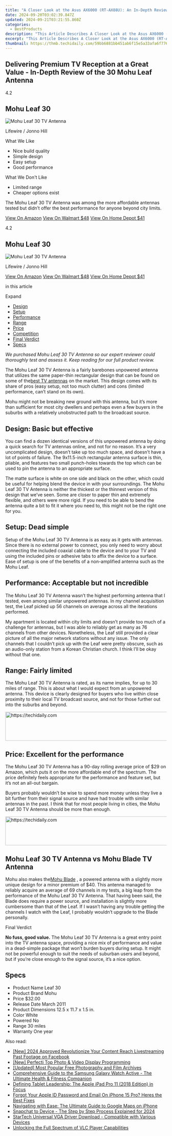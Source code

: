 ```yaml
---
title: "A Closer Look at the Asus AX6000 (RT-AX88U): An In-Depth Review of a Superior, Intelligent Wi-Fi 6 Router with Exceptional Capabilities."
date: 2024-09-20T03:02:39.847Z
updated: 2024-09-21T03:21:55.860Z
categories:
  - BestProducts
description: "This Article Describes A Closer Look at the Asus AX6000 (RT-AX88U): An In-Depth Review of a Superior, Intelligent Wi-Fi 6 Router with Exceptional Capabilities."
excerpt: "This Article Describes A Closer Look at the Asus AX6000 (RT-AX88U): An In-Depth Review of a Superior, Intelligent Wi-Fi 6 Router with Exceptional Capabilities."
thumbnail: https://thmb.techidaily.com/59bb6881bb451ab6f15e5a33afa6f776cb1ec0282754802f441bb66f0c3a3719.jpg
---
```


## Delivering Premium TV Reception at a Great Value - In-Depth Review of the 30 Mohu Leaf Antenna

4.2

## Mohu Leaf 30

![Mohu Leaf 30 TV Antenna](https://www.lifewire.com/thmb/AyUAqIhKcHESYKlEswC1pUtS1Po=/1000x1000/filters:no_upscale():max_bytes(150000):strip_icc():format(webp)/3LW4078201-Mohu_TVAntennas_Leaf_HeroSquare-364a530da97b4c23b31d8c10157c01f4.jpg)

Lifewire / Jonno Hill

 What We Like

* Nice build quality
* Simple design
* Easy setup
* Good performance

 What We Don't Like

* Limited range
* Cheaper options exist

 The Mohu Leaf 30 TV Antenna was among the more affordable antennas tested but didn’t offer the best performance for anyone beyond city limits.

[View On Amazon](https://www.amazon.com/Mohu-Television-Paper-thin-Performance-MH-110598/dp/B00HSMK580/?tag=lifewire-onsite-prod-20&ascsubtag=4843108%7Cnc1d14f8f39df4c2dac4b8d8ca33f9ac217%7CB00HSMK580) [View On Walmart $48](https://www.walmart.com/ip/Mohu-Leaf-30-Flat-30-Mile-Indoor-HDTV-Antenna/36126033) [View On Home Depot $41](https://www.homedepot.com/p/Mohu-Leaf-30-HDTV-Indoor-Antenna-MH-110583/205146429?slfpid=3)

4.2

## Mohu Leaf 30

![Mohu Leaf 30 TV Antenna](https://www.lifewire.com/thmb/xXK31GRLX2h6w0vFc9K2Ps_ufqk=/450x450/filters:no_upscale():max_bytes(150000):strip_icc():format(webp)/3LW4078201-Mohu_TVAntennas_Leaf_HeroSquare-364a530da97b4c23b31d8c10157c01f4.jpg)

Lifewire / Jonno Hill

[View On Amazon](https://www.amazon.com/Mohu-Television-Paper-thin-Performance-MH-110598/dp/B00HSMK580/?tag=lifewire-onsite-prod-20&ascsubtag=4843108%7Cnc1d14f8f39df4c2dac4b8d8ca33f9ac217%7CB00HSMK580) [View On Walmart $48](https://www.walmart.com/ip/Mohu-Leaf-30-Flat-30-Mile-Indoor-HDTV-Antenna/36126033) [View On Home Depot $41](https://www.homedepot.com/p/Mohu-Leaf-30-HDTV-Indoor-Antenna-MH-110583/205146429?slfpid=3)

 in this article

 Expand

* [Design](https://www.lifewire.com/#toc-design-basic-but-effective)
* [Setup](https://www.lifewire.com/#toc-setup-dead-simple)
* [Performance](https://www.lifewire.com/#toc-performance-acceptable-but-not-incredible)
* [Range](https://www.lifewire.com/#toc-range-fairly-limited)
* [Price](https://www.lifewire.com/#toc-price-excellent-for-the-performance)
* [Competition](https://www.lifewire.com/#toc-mohu-leaf-30-tv-antenna-vs-mohu-blade-tv-antenna)
* [Final Verdict](https://www.lifewire.com/#toc-final-verdict)
* [Specs](https://www.lifewire.com/#toc-full-spec)

 _We purchased Mohu Leaf 30 TV Antenna so our expert reviewer could thoroughly test and assess it. Keep reading for our full product review._

 The Mohu Leaf 30 TV Antenna is a fairly barebones unpowered antenna that utilizes the same paper-thin rectangular design that can be found on some of the[best TV antennas](https://www.lifewire.com/best-tv-antennas-to-buy-4078201) on the market. This design comes with its share of pros (easy setup, not too much clutter) and cons (limited performance, can’t stand on its own).

 Mohu might not be breaking new ground with this antenna, but it’s more than sufficient for most city dwellers and perhaps even a few buyers in the suburbs with a relatively unobstructed path to the broadcast source.

## **Design: Basic but effective**

 You can find a dozen identical versions of this unpowered antenna by doing a quick search for TV antennas online, and not for no reason. It’s a very uncomplicated design, doesn’t take up too much space, and doesn’t have a lot of points of failure. The 9x11.5-inch rectangular antenna surface is thin, pliable, and features two small punch-holes towards the top which can be used to pin the antenna to an appropriate surface.

 The matte surface is white on one side and black on the other, which could be useful for helping blend the device in with your surroundings. The Mohu Leaf 30 TV Antenna is neither the thickest or the thinnest version of this design that we’ve seen. Some are closer to paper thin and extremely flexible, and others were more rigid. If you need to be able to bend the antenna quite a bit to fit it where you need to, this might not be the right one for you.

## **Setup: Dead simple**

 Setup of the Mohu Leaf 30 TV Antenna is as easy as it gets with antennas. Since there is no external power to connect, you only need to worry about connecting the included coaxial cable to the device and to your TV and using the included pins or adhesive tabs to affix the device to a surface. Ease of setup is one of the benefits of a non-amplified antenna such as the Mohu Leaf.

## **Performance: Acceptable but not incredible**

 The Mohu Leaf 30 TV Antenna wasn’t the highest performing antenna that I tested, even among similar unpowered antennas. In my channel acquisition test, the Leaf picked up 56 channels on average across all the iterations performed.

 My apartment is located within city limits and doesn’t provide too much of a challenge for antennas, but I was able to reliably get as many as 76 channels from other devices. Nonetheless, the Leaf still provided a clear picture of all the major network stations without any issue. The only channels that I couldn’t pick up with the Leaf were pretty obscure, such as an audio-only station from a Korean Christian church. I think I’ll be okay without that one.

## **Range: Fairly limited**

 The Mohu Leaf 30 TV Antenna is rated, as its name implies, for up to 30 miles of range. This is about what I would expect from an unpowered antenna. This device is clearly designed for buyers who live within close proximity to their local TV broadcast source, and not for those further out into the suburbs and beyond.

<!-- affiliate ads begin -->
<a href="https://aligracehair.sjv.io/c/5597632/2080347/19272" target="_top" id="2080347">
  <img src="//a.impactradius-go.com/display-ad/19272-2080347" border="0" alt="https://techidaily.com" width="728" height="90"/>
</a>
<img height="0" width="0" src="https://aligracehair.sjv.io/i/5597632/2080347/19272" style="position:absolute;visibility:hidden;" border="0" />
<!-- affiliate ads end -->

## **Price: Excellent for the performance**

 The Mohu Leaf 30 TV Antenna has a 90-day rolling average price of $29 on Amazon, which puts it on the more affordable end of the spectrum. The price definitely feels appropriate for the performance and feature set, but it’s not an all-out bargain.

 Buyers probably wouldn’t be wise to spend more money unless they live a bit further from their signal source and have had trouble with similar antennas in the past. I think that for most people living in cities, the Mohu Leaf 30 TV Antenna should be more than enough.

<!-- affiliate ads begin -->
<a href="https://ephamedtechinc.pxf.io/c/5597632/2137215/26400" target="_top" id="2137215">
  <img src="//a.impactradius-go.com/display-ad/26400-2137215" border="0" alt="https://techidaily.com" width="728" height="90"/>
</a>
<img height="0" width="0" src="https://ephamedtechinc.pxf.io/i/5597632/2137215/26400" style="position:absolute;visibility:hidden;" border="0" />
<!-- affiliate ads end -->

## **Mohu Leaf 30 TV Antenna vs Mohu Blade TV Antenna**

 Mohu also makes the[Mohu Blade](https://www.lifewire.com/mohu-blade-tv-antenna-review-4843106) , a powered antenna with a slightly more unique design for a minor premium of $40\. This antenna managed to reliably acquire an average of 69 channels in my tests, a big leap from the performance of the Mohu Leaf 30 TV Antenna. That having been said, the Blade does require a power source, and installation is slightly more cumbersome than that of the Leaf. If I wasn’t having any trouble getting the channels I watch with the Leaf, I probably wouldn’t upgrade to the Blade personally.

 Final Verdict

**No fuss, good value.**
 The Mohu Leaf 30 TV Antenna is a great entry point into the TV antenna space, providing a nice mix of performance and value in a dead-simple package that won’t burden buyers during setup. It might not be powerful enough to suit the needs of suburban users and beyond, but if you’re close enough to the signal source, it’s a nice option.

## Specs

* Product Name  Leaf 30
* Product Brand  Mohu
* Price  $32.00
* Release Date  March 2011
* Product Dimensions  12.5 x 11.7 x 1.5 in.
* Color  White
* Powered  No
* Range  30 miles
* Warranty  One year

<ins class="adsbygoogle"
     style="display:block"
     data-ad-format="autorelaxed"
     data-ad-client="ca-pub-7571918770474297"
     data-ad-slot="1223367746"></ins>

<ins class="adsbygoogle"
     style="display:block"
     data-ad-client="ca-pub-7571918770474297"
     data-ad-slot="8358498916"
     data-ad-format="auto"
     data-full-width-responsive="true"></ins>

<span class="atpl-alsoreadstyle">Also read:</span>
<div><ul>
<li><a href="https://facebook-video-recording.techidaily.com/new-2024-approved-revolutionize-your-content-reach-livestreaming-past-footage-on-facebook/"><u>[New] 2024 Approved Revolutionize Your Content Reach Livestreaming Past Footage on Facebook</u></a></li>
<li><a href="https://extra-approaches.techidaily.com/new-perfecti-top-photo-and-video-display-programming/"><u>[New] Perfecti Top Photo & Video Display Programming</u></a></li>
<li><a href="https://facebook-video-share.techidaily.com/updated-most-popular-free-photography-and-film-archives/"><u>[Updated] Most Popular Free Photography and Film Archives</u></a></li>
<li><a href="https://buynow-info.techidaily.com/comprehensive-guide-to-the-samsung-galaxy-watch-active-the-ultimate-health-and-fitness-companion/"><u>Comprehensive Guide to the Samsung Galaxy Watch Active - The Ultimate Health & Fitness Companion</u></a></li>
<li><a href="https://buynow-info.techidaily.com/defining-tablet-leadership-the-apple-ipad-pro-11-2018-edition-in-focus/"><u>Defining Tablet Leadership: The Apple iPad Pro 11 (2018 Edition) in Focus</u></a></li>
<li><a href="https://apple-account.techidaily.com/forgot-your-apple-id-password-and-email-on-iphone-15-pro-heres-the-best-fixes-by-drfone-ios/"><u>Forgot Your Apple ID Password and Email On iPhone 15 Pro? Heres the Best Fixes</u></a></li>
<li><a href="https://buynow-info.techidaily.com/navigating-with-ease-the-ultimate-guide-to-google-maps-on-iphone/"><u>Navigating with Ease: The Ultimate Guide to Google Maps on iPhone</u></a></li>
<li><a href="https://snapchat-videos.techidaily.com/snapchat-to-device-the-step-by-step-process-explained-for-2024/"><u>Snapchat to Device - The Step by Step Process Explained for 2024</u></a></li>
<li><a href="https://win-dash.techidaily.com/startech-universal-vga-driver-download-compatible-with-various-devices/"><u>StarTech Universal VGA Driver Download - Compatible with Various Devices</u></a></li>
<li><a href="https://extra-resources.techidaily.com/unlocking-the-full-spectrum-of-vlc-player-capabilities/"><u>Unlocking the Full Spectrum of VLC Player Capabilities</u></a></li>
</ul></div>


